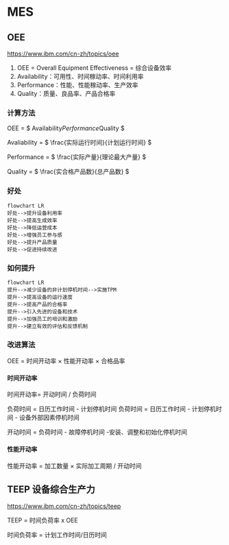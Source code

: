 # MES

## OEE

<https://www.ibm.com/cn-zh/topics/oee>

1. OEE = Overall Equipment Effectiveness = 综合设备效率
1. Availability：可用性、时间稼动率、时间利用率
1. Performance：性能、性能稼动率、生产效率
1. Quality：质量、良品率、产品合格率

### 计算方法

OEE = $ Availability*Performance*Quality $

Avaliability = $ \frac{实际运行时间}{计划运行时间} $

Performance = $ \frac{实际产量}{理论最大产量} $

Quality = $ \frac{实合格产品数}{总产品数} $

### 好处

```mermaid
flowchart LR
好处-->提升设备利用率
好处-->提高生成效率
好处-->降低运营成本
好处-->增强员工参与感
好处-->提升产品质量
好处-->促进持续改进
```

### 如何提升

```mermaid
flowchart LR
提升-->减少设备的非计划停机时间-->实施TPM
提升-->提高设备的运行速度
提升-->提高产品的合格率
提升-->引入先进的设备和技术
提升-->加强员工的培训和激励
提升-->建立有效的评估和反馈机制
```

### 改进算法

OEE = 时间开动率 × 性能开动率 × 合格品率

#### 时间开动率

时间开动率= 开动时间 / 负荷时间

负荷时间 = 日历工作时间 - 计划停机时间
负荷时间 = 日历工作时间 - 计划停机时间 - 设备外部因素停机时间

开动时间 = 负荷时间 - 故障停机时间 -安装、调整和初始化停机时间

#### 性能开动率

性能开动率 = 加工数量 × 实际加工周期 / 开动时间

## TEEP 设备综合生产力

<https://www.ibm.com/cn-zh/topics/teep>

TEEP = 时间负荷率 x OEE

时间负荷率 = 计划工作时间/日历时间
